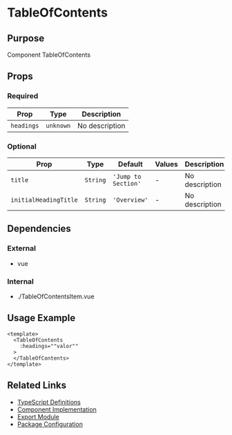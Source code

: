 # TableOfContents

## Purpose

Component TableOfContents

## Props

### Required

| Prop       | Type      | Description    |
| ---------- | --------- | -------------- |
| `headings` | `unknown` | No description |

### Optional

| Prop                  | Type     | Default             | Values | Description    |
| --------------------- | -------- | ------------------- | ------ | -------------- |
| `title`               | `String` | `'Jump to Section'` | -      | No description |
| `initialHeadingTitle` | `String` | `'Overview'`        | -      | No description |

## Dependencies

### External

- vue

### Internal

- ./TableOfContentsItem.vue

## Usage Example

```vue
<template>
  <TableOfContents
    :headings=""valor""
  >
  </TableOfContents>
</template>
```

## Related Links

- [TypeScript Definitions](./TableOfContents.d.ts)
- [Component Implementation](./TableOfContents.vue)
- [Export Module](./tableofcontents.js)
- [Package Configuration](./package.json)

